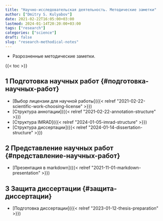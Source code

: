 ```yaml
---
title: "Научно-исследовательская деятельность. Методические заметки"
author: ["Dmitry S. Kulyabov"]
date: 2021-02-22T16:05:00+03:00
lastmod: 2024-01-14T20:20:00+03:00
tags: ["research"]
categories: ["science"]
draft: false
slug: "research-methodical-notes"
---
```


-   Разрозненные методические заметки.

<!--more-->

{{< toc >}}


## <span class="section-num">1</span> Подготовка научных работ {#подготовка-научных-работ}

-   [Выбор лицензии для научной работы]({{< relref "2021-02-22-scientific-work-choosing-license" >}})
-   [Структура аннотации]({{< relref "2021-02-22-annotation-structure" >}})
-   [Структура IMRAD]({{< relref "2024-01-05-imrad-structure" >}})
-   [Структура диссертации]({{< relref "2024-01-14-dissertation-structure" >}})


## <span class="section-num">2</span> Представление научных работ {#представление-научных-работ}

-   [Презентация в markdown]({{< relref "2021-11-01-markdown-presentation" >}})


## <span class="section-num">3</span> Защита диссертации {#защита-диссертации}

-   [Подготовка диссертации]({{< relref "2023-01-12-thesis-preparation" >}})
